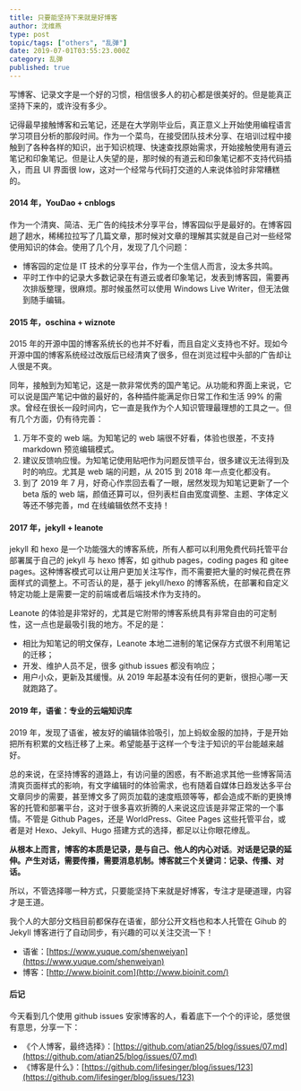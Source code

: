 ```yaml
---
title: 只要能坚持下来就是好博客
author: 沈维燕
type: post
topic/tags: ["others", "乱弹"]
date: 2019-07-01T03:55:23.000Z
category: 乱弹
published: true
---
```


写博客、记录文字是一个好的习惯，相信很多人的初心都是很美好的。但是能真正坚持下来的，或许没有多少。

记得最早接触博客和云笔记，还是在大学刚毕业后，真正意义上开始使用编程语言学习项目分析的那段时间。作为一个菜鸟，在接受团队技术分享、在培训过程中接触到了各种各样的知识，出于知识梳理、快速查找原始需求，开始接触使用有道云笔记和印象笔记。但是让人失望的是，那时候的有道云和印象笔记都不支持代码插入，而且 UI 界面很 low，这对一个经常与代码打交道的人来说体验时非常糟糕的。



#### 2014 年，YouDao + cnblogs

作为一个清爽、简洁、无广告的纯技术分享平台，博客园似乎是最好的。在博客园趟了趟水，稀稀拉拉写了几篇文章，那时候对文章的理解其实就是自己对一些经常使用知识的体会。使用了几个月，发现了几个问题：

- 博客园的定位是 IT 技术的分享平台，作为一个生信人而言，没太多共鸣。
- 平时工作中的记录大多数记录在有道云或者印象笔记，发表到博客园，需要再次排版整理，很麻烦。那时候虽然可以使用 Windows Live Writer，但无法做到随手编辑。



#### 2015 年，oschina + wiznote

2015 年的开源中国的博客系统长的也并不好看，而且自定义支持也不好。现如今开源中国的博客系统经过改版后已经清爽了很多，但在浏览过程中头部的广告却让人很是不爽。

同年，接触到为知笔记，这是一款非常优秀的国产笔记。从功能和界面上来说，它可以说是国产笔记中做的最好的，各种插件能满足你日常工作和生活 99% 的需求。曾经在很长一段时间内，它一直是我作为个人知识管理最理想的工具之一。但有几个方面，仍有待完善：

1. 万年不变的 web 端。为知笔记的 web 端很不好看，体验也很差，不支持 markdown 预览编辑模式。
1. 建议反馈响应慢。为知笔记使用贴吧作为问题反馈平台，很多建议无法得到及时的响应。尤其是 web 端的问题，从 2015 到 2018 年一点变化都没有。
1. 到了 2019 年 7 月，好奇心作祟回去看了一眼，居然发现为知笔记更新了一个 beta 版的 web 端，颜值还算可以，但列表栏自由宽度调整、主题、字体定义等还不够完善，md 在线编辑依然不支持！



#### 2017 年，jekyll + leanote

jekyll 和 hexo 是一个功能强大的博客系统，所有人都可以利用免费代码托管平台部署属于自己的 jekyll 与 hexo 博客，如 github pages，coding pages 和 gitee pages。这种博客模式可以让用户更加关注写作，而不需要把大量的时候花费在界面样式的调整上。不可否认的是，基于 jekyll/hexo 的博客系统，在部署和自定义特定功能上是需要一定的前端或者后端技术作为支持的。

Leanote 的体验是非常好的，尤其是它附带的博客系统具有非常自由的可定制性，这一点也是最吸引我的地方。不足的是：

- 相比为知笔记的明文保存，Leanote 本地二进制的笔记保存方式很不利用笔记的迁移；
- 开发、维护人员不足，很多 github issues 都没有响应；
- 用户小众，更新及其缓慢。从 2019 年起基本没有任何的更新，很担心哪一天就跑路了。



#### 2019 年，语雀：专业的云端知识库

2019 年，发现了语雀，被友好的编辑体验吸引，加上蚂蚁金服的加持，于是开始把所有积累的文档迁移了上来。希望能基于这样一个专注于知识的平台能越来越好。

总的来说，在坚持博客的道路上，有访问量的困惑，有不断追求其他一些博客简洁清爽页面样式的影响，有文字编辑时的体验需求，也有随着自媒体日趋发达多平台文章同步的需要，甚至博文多了网页加载的速度瓶颈等等，都会造成不断的更换博客的托管和部署平台，这对于很多喜欢折腾的人来说这应该是非常正常的一个事情。不管是 Github Pages，还是 WorldPress、Gitee Pages 这些托管平台，或者是对 Hexo、Jekyll、Hugo 搭建方式的选择，都足以让你眼花缭乱。

**从根本上而言，博客的本质是记录，是与自己、他人的内心对话**。**对话是记录的延伸。产生对话，需要传播，需要消息机制。博客就三个关键词：记录、传播、对话。**

所以，不管选择哪一种方式，只要能坚持下来就是好博客，专注才是硬道理，内容才是王道。

我个人的大部分文档目前都保存在语雀，部分公开文档也和本人托管在 Gihub 的 Jekyll 博客进行了自动同步，有兴趣的可以关注交流一下！

- 语雀：[https://www.yuque.com/shenweiyan](https://www.yuque.com/shenweiyan)
- 博客：[http://www.bioinit.com](http://www.bioinit.com/)



#### 后记

今天看到几个使用 github issues 安家博客的人，看着底下一个个的评论，感觉很有意思，分享一下：

- 《个人博客，最终选择》：[https://github.com/atian25/blog/issues/07.md](https://github.com/atian25/blog/issues/07.md)
- 《博客是什么》：[https://github.com/lifesinger/blog/issues/123](https://github.com/lifesinger/blog/issues/123)

